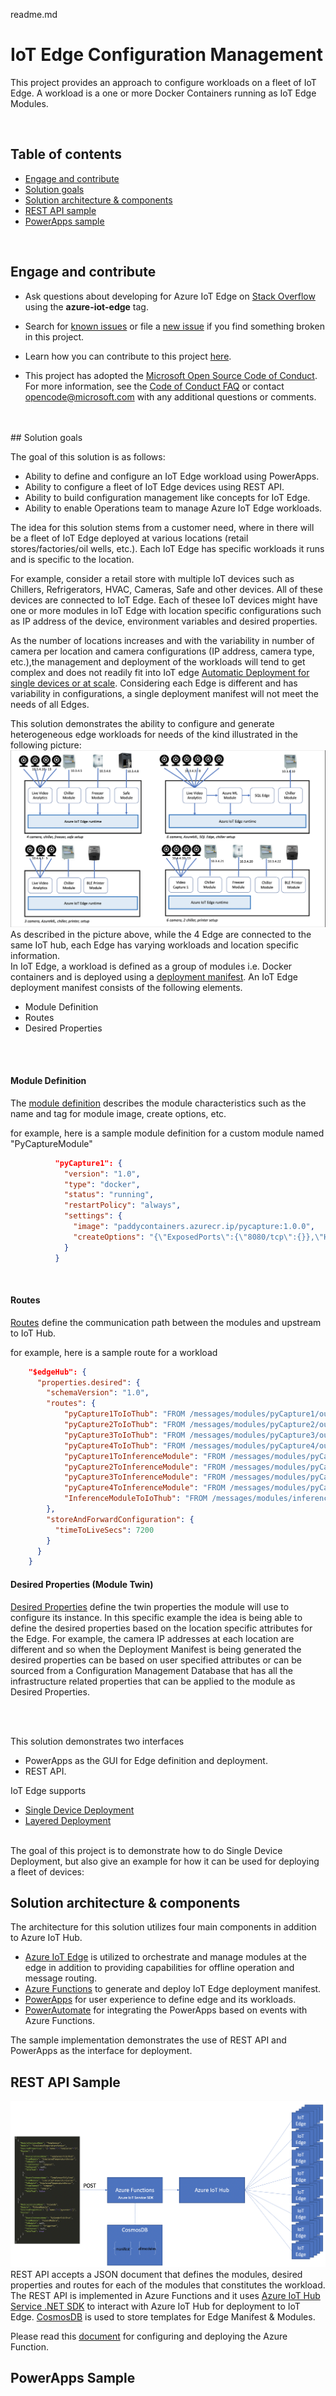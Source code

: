 readme.md
# IoT Edge Configuration Management


This project provides an approach to configure workloads on a fleet of IoT Edge. A workload is a one or more Docker Containers running as IoT Edge Modules.

<br>

## Table of contents
* [Engage and contribute](#engage-and-contribute)
* [Solution goals](#solution-goals)
* [Solution architecture & components](#solution-architecture-&-components)
* [REST API sample](#rest-api-sample)
* [PowerApps sample](#powerapps-sample)

<br>

## Engage and contribute
* Ask questions about developing for Azure IoT Edge on [Stack Overflow](https://stackoverflow.com/questions/tagged/azure-iot-edge) using the **azure-iot-edge** tag.

* Search for [known issues](https://github.com/AzureIoTGBB/iot-edge-configuration-manager/issues) or file a [new issue](https://github.com/AzureIoTGBB/iot-edge-configuration-manager/issues/new) if you find something broken in this project.

* Learn how you can contribute to this project [here](./documentation/contributing.md).

* This project has adopted the [Microsoft Open Source Code of Conduct](https://opensource.microsoft.com/codeofconduct/).
For more information, see the [Code of Conduct FAQ](https://opensource.microsoft.com/codeofconduct/faq/) or contact [opencode@microsoft.com](mailto:opencode@microsoft.com) with any additional questions or comments.

<br>
<br>
## Solution goals

The goal of this solution is as follows:
* Ability to define and configure an IoT Edge workload using PowerApps.
* Ability to configure a fleet of IoT Edge devices using REST API.
* Ability to build configuration management like concepts for IoT Edge.
* Ability to enable Operations team to manage Azure IoT Edge workloads.

The idea for this solution stems from a customer need, where in there will be a fleet of IoT Edge deployed at various locations (retail stores/factories/oil wells, etc.). Each IoT Edge has specific workloads it runs and is specific to the location.

For example, consider a retail store with multiple IoT devices such as Chillers, Refrigerators, HVAC, Cameras, Safe and other devices. All of these devices are connected to IoT Edge. Each of thesee IoT devices might have one or more modules in IoT Edge with location specific configurations such as IP address of the device, environment variables and desired properties. 

As the number of locations increases and with the variability in number of camera per location and camera configurations (IP address, camera type, etc.),the management and deployment of the workloads will tend to get complex and does not readily fit into IoT edge [Automatic Deployment for single devices or at scale](https://docs.microsoft.com/en-us/azure/iot-edge/module-deployment-monitoring). Considering each Edge is different and has variability in configurations, a single deployment manifest will not meet the needs of all Edges. 

This solution demonstrates the ability to configure and generate heterogeneous edge workloads for needs of the kind illustrated in the following picture:![Multi Module Deployment](./media/multimodulesetup.png) 
As described in the picture above, while the 4 Edge are connected to the same IoT hub, each Edge has varying workloads and location specific information. 
<br>
In IoT Edge, a workload is defined as a group of modules i.e. Docker containers and is deployed using a [deployment manifest](https://docs.microsoft.com/en-us/azure/iot-edge/module-composition). An IoT Edge deployment manifest consists of the following elements.
* Module Definition
* Routes
* Desired Properties


<br>
<br>

#### Module Definition
The [module definition](https://docs.microsoft.com/en-us/azure/iot-edge/about-iot-edge#iot-edge-modules) describes the module characteristics such as the name and tag for module image, create options, etc. 

for example, here is a sample module definition for a custom module named "PyCaptureModule"
```json
          "pyCapture1": {
            "version": "1.0",
            "type": "docker",
            "status": "running",
            "restartPolicy": "always",
            "settings": {
              "image": "paddycontainers.azurecr.ip/pycapture:1.0.0",
              "createOptions": "{\"ExposedPorts\":{\"8080/tcp\":{}},\"HostConfig\":{\"PortBindings\":{\"8080/tcp\":[{\"HostPort\":\"8080\"}]}}}"
            }
          }
```
<br>

#### Routes

[Routes](https://docs.microsoft.com/en-us/azure/iot-edge/module-composition#declare-routes) define the communication path between the modules and upstream to IoT Hub.

for example, here is a sample route for a workload
```json
    "$edgeHub": {
      "properties.desired": {
        "schemaVersion": "1.0",
        "routes": {
            "pyCapture1ToIoThub": "FROM /messages/modules/pyCapture1/outputs/* INTO $upstream",
            "pyCapture2ToIoThub": "FROM /messages/modules/pyCapture2/outputs/* INTO $upstream",
            "pyCapture3ToIoThub": "FROM /messages/modules/pyCapture3/outputs/* INTO $upstream",
            "pyCapture4ToIoThub": "FROM /messages/modules/pyCapture4/outputs/* INTO $upstream",
            "pyCapture1ToInferenceModule": "FROM /messages/modules/pyCapture1/outputs/* INTO BrokeredEndpoint(\"/modules/inferencemodule/inputs/input1\")",
            "pyCapture2ToInferenceModule": "FROM /messages/modules/pyCapture2/outputs/* INTO BrokeredEndpoint(\"/modules/inferencemodule/inputs/input2\")",
            "pyCapture3ToInferenceModule": "FROM /messages/modules/pyCapture2/outputs/* INTO BrokeredEndpoint(\"/modules/inferencemodule/inputs/input3\")",
            "pyCapture4ToInferenceModule": "FROM /messages/modules/pyCapture2/outputs/* INTO BrokeredEndpoint(\"/modules/inferencemodule/inputs/input4\")",
            "InferenceModuleToIoThub": "FROM /messages/modules/inferencemodule/outputs/* INTO $upstream"
        },
        "storeAndForwardConfiguration": {
          "timeToLiveSecs": 7200
        }
      }
    }
```

#### Desired Properties (Module Twin)
[Desired Properties](https://docs.microsoft.com/en-us/azure/iot-edge/module-composition#define-or-update-desired-properties) define the twin properties the module will use to configure its instance. In this specific example the idea is being able to define the desired properties based on the location specific attributes for the Edge. For example, the camera IP addresses at each location are different and so when the Deployment Manifest is being generated the desired properties can be based on user specified attributes or can be sourced from a Configuration Management Database that has all the infrastructure related properties that can be applied to the module as Desired Properties.


<br>
<br>

This solution demonstrates two interfaces
* PowerApps as the GUI for Edge definition and deployment.
* REST API.


IoT Edge supports  
* [Single Device Deployment](https://docs.microsoft.com/en-us/azure/iot-edge/how-to-deploy-modules-portal?view=iotedge-2018-06)
* [Layered Deployment](https://docs.microsoft.com/en-us/azure/iot-edge/module-deployment-monitoring?view=iotedge-2018-06#layered-deployment)

<br>
The goal of this project is to demonstrate how to do Single Device Deployment, but also give an example for how it can be used for deploying a fleet of devices:

<br>

## Solution architecture & components

The architecture for this solution utilizes four main components in addition to Azure IoT Hub.

* [Azure IoT Edge](https://docs.microsoft.com/en-us/azure/iot-edge/) is utilized to orchestrate and manage modules at the edge in addition to providing capabilities for offline operation and message routing.
* [Azure Functions](https://docs.microsoft.com/en-us/azure/azure-functions/functions-overview) to generate and deploy IoT Edge deployment manifest. 
* [PowerApps](https://docs.microsoft.com/en-us/powerapps/powerapps-overview) for user experience to define edge and its workloads.
* [PowerAutomate](https://docs.microsoft.com/en-us/power-automate/getting-started) for integrating the PowerApps based on events with Azure Functions.



The sample implementation demonstrates the use of REST API and PowerApps as the interface for deployment.

## REST API Sample
![REST API Deployment](./media/restapiflow.png) 
REST API accepts a JSON document that defines the modules, desired properties and routes for each of the modules that constitutes the workload. The REST API is implemented in Azure Functions and it uses [Azure IoT Hub Service .NET SDK](https://github.com/Azure/azure-iot-sdk-csharp) to interact with Azure IoT Hub for deployment to IoT Edge. [CosmosDB](https://docs.microsoft.com/en-us/azure/cosmos-db/introduction) is used to store templates for Edge Manifest & Modules.

Please read this [document](./documentation/restapi/restapi-overview.md) for configuring and deploying the Azure Function.


## PowerApps Sample

